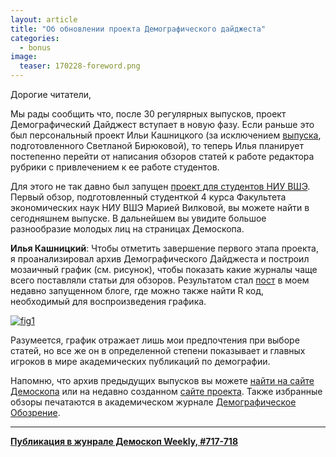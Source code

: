 ```yaml
---
layout: article
title: "Об обновлении проекта Демографического дайджеста"
categories: 
  - bonus
image:
  teaser: 170228-foreword.png
---
```


Дорогие читатели,

Мы рады сообщить что, после 30 регулярных выпусков, проект Демографический Дайджест вступает в новую фазу. Если раньше это был персональный проект Ильи Кашницкого (за исключением [выпуска][sv], подготовленного Светланой Бирюковой), то теперь Илья планирует постепенно перейти от написания обзоров статей к работе редактора рубрики с привлечением к ее работе студентов.

Для этого не так давно был запущен [проект для студентов НИУ ВШЭ][proj]. Первый обзор, подготовленный студенткой 4 курса Факультета экономических наук НИУ ВШЭ Марией Вилковой, вы можете найти в сегодняшнем выпуске. В дальнейшем вы увидите большое разнообразие молодых лиц на страницах Демоскопа.

**Илья Кашницкий**: Чтобы отметить завершение первого этапа проекта, я проанализировал архив Демографического Дайджеста и построил мозаичный график (см. рисунок), чтобы показать какие журналы чаще всего поставляли статьи для обзоров. Результатом стал [пост][post] в моем недавно запущенном блоге, где можно также найти R код, необходимый для воспроизведения графика.

[![fig1][f1]][f1]  

Разумеется, график отражает лишь мои предпочтения при выборе статей, но все же он в определенной степени показывает и главных игроков в мире академических публикаций по демографии.

Напомню, что архив предыдущих выпусков вы можете [найти на сайте Демоскопа][demoscope] или на недавно созданном [сайте проекта][dem-digest]. Также избранные обзоры печатаются в академическом журнале [Демографическое Обозрение][demrev].




[f1]: /dem-digest/images/2017/717-fig-dd-stats.png

[sv]: http://demoscope.ru/weekly/2016/0705/digest01.php
[proj]: https://www.hse.ru/org/hse/pfair/199751652.html
[post]: https://ikashnitsky.github.io/2017/dd-journals-frequency/
[demoscope]: http://demoscope.ru/weekly/arc/arcdigest.php
[dem-digest]: https://ikashnitsky.github.io/dem-digest/
[demrev]: https://demreview.hse.ru/

***
**[Публикация в жунрале Демоскоп Weekly, #717-718](http://demoscope.ru/weekly/2017/0717/digest04.php)**